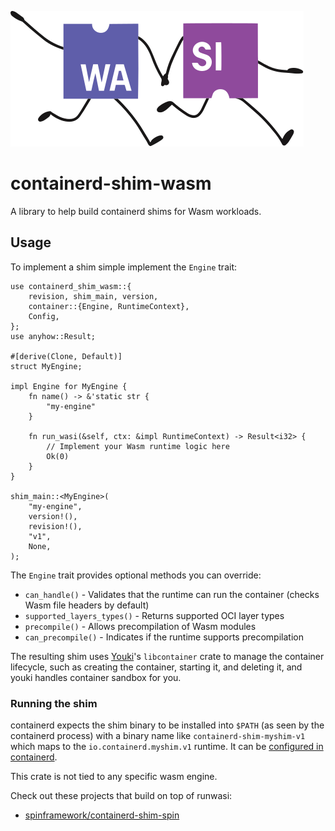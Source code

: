 ![runwasi logo](https://raw.githubusercontent.com/containerd/runwasi/e251de3307bbdc8bf3229020ea2ae2711f31aafa/art/logo/runwasi_logo_icon.svg)

# containerd-shim-wasm

A library to help build containerd shims for Wasm workloads.

## Usage

To implement a shim simple implement the `Engine` trait:

```rust,no_run
use containerd_shim_wasm::{
    revision, shim_main, version,
    container::{Engine, RuntimeContext},
    Config,
};
use anyhow::Result;

#[derive(Clone, Default)]
struct MyEngine;

impl Engine for MyEngine {
    fn name() -> &'static str {
        "my-engine"
    }

    fn run_wasi(&self, ctx: &impl RuntimeContext) -> Result<i32> {
        // Implement your Wasm runtime logic here
        Ok(0)
    }
}

shim_main::<MyEngine>(
    "my-engine",
    version!(),
    revision!(),
    "v1",
    None,
);
```

The `Engine` trait provides optional methods you can override:

- `can_handle()` - Validates that the runtime can run the container (checks Wasm file headers by default)
- `supported_layers_types()` - Returns supported OCI layer types 
- `precompile()` - Allows precompilation of Wasm modules
- `can_precompile()` - Indicates if the runtime supports precompilation

The resulting shim uses [Youki](https://github.com/youki-dev/youki)'s `libcontainer` crate to manage the container lifecycle, such as creating the container, starting it, and deleting it, and youki handles container sandbox for you.

### Running the shim

containerd expects the shim binary to be installed into `$PATH` (as seen by the containerd process) with a binary name like `containerd-shim-myshim-v1` which maps to the `io.containerd.myshim.v1` runtime. It can be [configured in containerd](https://github.com/containerd/containerd/blob/main/core/runtime/v2/README.md#configuring-runtimes).

This crate is not tied to any specific wasm engine.

Check out these projects that build on top of runwasi:
- [spinframework/containerd-shim-spin](https://github.com/spinframework/containerd-shim-spin)
